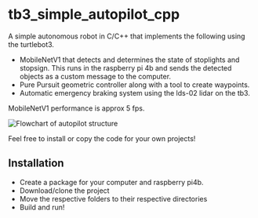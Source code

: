 # tb3_simple_autopilot_cpp
A simple autonomous robot in C/C++ that implements the following using the turtlebot3.
* MobileNetV1 that detects and determines the state of stoplights and stopsign. This runs in the raspberry pi 4b and sends the detected objects as a custom message to the computer.
* Pure Pursuit geometric controller along with a tool to create waypoints.
* Automatic emergency braking system using the lds-02 lidar on the tb3.

MobileNetV1 performance is approx 5 fps.

![Flowchart of autopilot structure]( https://github.com/hackerjeff705/tb3_simple_autopilot_cpp "Robot Flow Structure")

Feel free to install or copy the code for your own projects!

## Installation
* Create a package for your computer and raspberry pi4b.
* Download/clone the project
* Move the respective folders to their respective directories
* Build and run!
